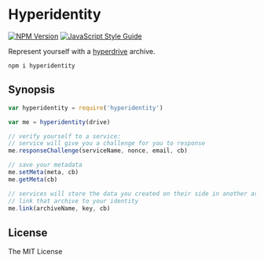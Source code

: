 # Hyperidentity

[![NPM Version](https://img.shields.io/npm/v/hyperidentity.svg)](https://www.npmjs.com/package/hyperfeed) [![JavaScript Style Guide](https://img.shields.io/badge/code%20style-standard-brightgreen.svg)](http://standardjs.com/)

Represent yourself with a [hyperdrive](https://github.com/mafintosh/hyperdrive) archive.

`npm i hyperidentity`

## Synopsis

```js
var hyperidentity = require('hyperidentity')

var me = hyperidentity(drive)

// verify yourself to a service:
// service will give you a challenge for you to response
me.responseChallenge(serviceName, nonce, email, cb)

// save your metadata
me.setMeta(meta, cb)
me.getMeta(cb)

// services will store the data you created on their side in another archive
// link that archive to your identity
me.link(archiveName, key, cb)
```

## License

The MIT License
